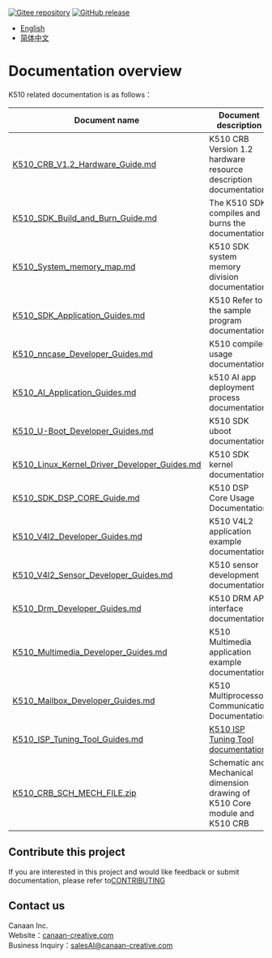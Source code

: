 [![Gitee repository](https://img.shields.io/badge/gitee-repository-blue?logo=gitee&style=plastic)](https://gitee.com/kendryte/k510_docs)
[![GitHub release](https://img.shields.io/github/v/release/kendryte/k510_docs?color=brightgreen&display_name=tag&logo=github&style=plastic)](https://github.com/kendryte/k510_docs/releases)

* [English](en/README.md)
* [简体中文](zh/README.md)

# Documentation overview

K510 related documentation is as follows：

| Document name                                                                                                  | Document description                                                                        |
|----------------------------------------------------------------------------------------------------------------|---------------------------------------------------------------------------------------------|
| [K510_CRB_V1.2_Hardware_Guide.md](en/K510_CRB_V1.2_Hardware_Guide.md)                                          | K510 CRB Version 1.2 hardware resource description documentation                                                                      |
| [K510_SDK_Build_and_Burn_Guide.md](en/K510_SDK_Build_and_Burn_Guide.md)                                        | The K510 SDK compiles and burns the documentation                                                                          |
| [K510_System_memory_map.md](en/K510_System_memory_map.md)                                                      | K510 SDK system memory division documentation                                                                     |
| [K510_SDK_Application_Guides.md](en/K510_SDK_Application_Guides.md)                                            | K510 Refer to the sample program documentation                                                                             |
| [K510_nncase_Developer_Guides.md](en/K510_nncase_Developer_Guides.md)                                          | K510 compiler usage documentation                                                                        |
| [K510_AI_Application_Guides.md](en/K510_AI_Application_Guides.md)                                              | k510 AI app deployment process documentation                                                                          |
| [K510_U-Boot_Developer_Guides.md](en/K510_U-Boot_Developer_Guides.md)                                          | K510 SDK uboot documentation                                                                          |
| [K510_Linux_Kernel_Driver_Developer_Guides.md](en/K510_Linux_Kernel_Driver_Developer_Guides.md)                | K510 SDK kernel documentation                                                                        |
| [K510_SDK_DSP_CORE_Guide.md](en/K510_SDK_DSP_CORE_Guide.md)                                                    | K510 DSP Core Usage Documentation                                                                             |
| [K510_V4l2_Developer_Guides.md](en/K510_V4l2_Developer_Guides.md)                                              | K510 V4L2 application example documentation                                                                          |
| [K510_V4l2_Sensor_Developer_Guides.md](en/K510_V4l2_Sensor_Developer_Guides.md)                                | K510 sensor development documentation                                                                          |
| [K510_Drm_Developer_Guides.md](en/K510_Drm_Developer_Guides.md)                                                | K510 DRM API interface documentation                                                                          |
| [K510_Multimedia_Developer_Guides.md](en/K510_Multimedia_Developer_Guides.md)                                  | K510 Multimedia application example documentation                                                                    |
| [K510_Mailbox_Developer_Guides.md](en/K510_Mailbox_Developer_Guides.md)                                        | K510 Multiprocessor Communication Documentation                                                                             |
| [K510_ISP_Tuning_Tool_Guides.md](en/K510_ISP_Tuning_Tool_Guides.md)                                            | [K510 ISP Tuning Tool documentation](https://github.com/kendryte/k510_isp_tuning_tool/releases) |
| [K510_CRB_SCH_MECH_FILE.zip](https://github.com/kendryte/k510_docs/releases/download/v1.8/K510_CRB_SCH_MECH_FILE.zip)                                            | Schematic and Mechanical dimension drawing of K510 Core module and K510 CRB |

## Contribute this project

If you are interested in this project and would like feedback or submit documentation, please refer to[CONTRIBUTING](/.github/CONTRIBUTING.md)

## Contact us

Canaan Inc.  
Website：[canaan-creative.com](https://canaan-creative.com/)  
Business Inquiry：[salesAI@canaan-creative.com](mailto:salesAI@canaan-creative.com)
